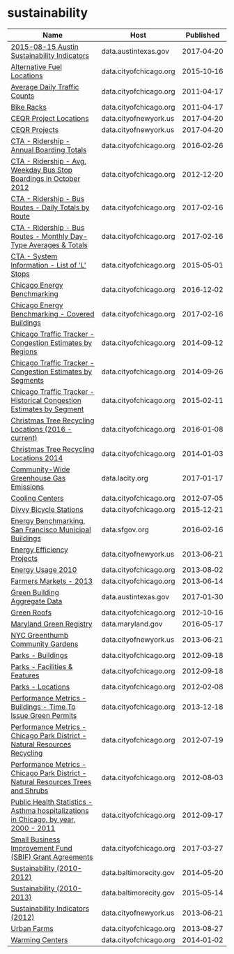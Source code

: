 # sustainability

Name | Host | Published
---- | ---- | ---------
[2015-08-15 Austin Sustainability Indicators](../datasets/c7z7-zp6h.md) | data.austintexas.gov | 2017&#x2011;04&#x2011;20
[Alternative Fuel Locations](../datasets/f7f2-ggz5.md) | data.cityofchicago.org | 2015&#x2011;10&#x2011;16
[Average Daily Traffic Counts](../datasets/pfsx-4n4m.md) | data.cityofchicago.org | 2011&#x2011;04&#x2011;17
[Bike Racks](../datasets/cbyb-69xx.md) | data.cityofchicago.org | 2011&#x2011;04&#x2011;17
[CEQR Project Locations](../datasets/did2-qzw3.md) | data.cityofnewyork.us | 2017&#x2011;04&#x2011;20
[CEQR Projects](../datasets/gezn-7mgk.md) | data.cityofnewyork.us | 2017&#x2011;04&#x2011;20
[CTA - Ridership - Annual Boarding Totals](../datasets/w8km-9pzd.md) | data.cityofchicago.org | 2016&#x2011;02&#x2011;26
[CTA - Ridership - Avg. Weekday Bus Stop Boardings in October 2012](../datasets/mq3i-nnqe.md) | data.cityofchicago.org | 2012&#x2011;12&#x2011;20
[CTA - Ridership - Bus Routes - Daily Totals by Route](../datasets/jyb9-n7fm.md) | data.cityofchicago.org | 2017&#x2011;02&#x2011;16
[CTA - Ridership - Bus Routes - Monthly Day-Type Averages & Totals](../datasets/bynn-gwxy.md) | data.cityofchicago.org | 2017&#x2011;02&#x2011;16
[CTA - System Information - List of 'L' Stops](../datasets/8pix-ypme.md) | data.cityofchicago.org | 2015&#x2011;05&#x2011;01
[Chicago Energy Benchmarking](../datasets/xq83-jr8c.md) | data.cityofchicago.org | 2016&#x2011;12&#x2011;02
[Chicago Energy Benchmarking - Covered Buildings](../datasets/g5i5-yz37.md) | data.cityofchicago.org | 2017&#x2011;02&#x2011;16
[Chicago Traffic Tracker - Congestion Estimates by Regions](../datasets/t2qc-9pjd.md) | data.cityofchicago.org | 2014&#x2011;09&#x2011;12
[Chicago Traffic Tracker - Congestion Estimates by Segments](../datasets/n4j6-wkkf.md) | data.cityofchicago.org | 2014&#x2011;09&#x2011;26
[Chicago Traffic Tracker - Historical Congestion Estimates by Segment](../datasets/77hq-huss.md) | data.cityofchicago.org | 2015&#x2011;02&#x2011;11
[Christmas Tree Recycling Locations (2016 - current)](../datasets/drnp-neza.md) | data.cityofchicago.org | 2016&#x2011;01&#x2011;08
[Christmas Tree Recycling Locations 2014](../datasets/28nh-39r3.md) | data.cityofchicago.org | 2014&#x2011;01&#x2011;03
[Community-Wide Greenhouse Gas Emissions](../datasets/y3m9-i8tg.md) | data.lacity.org | 2017&#x2011;01&#x2011;17
[Cooling Centers](../datasets/msrk-w9ih.md) | data.cityofchicago.org | 2012&#x2011;07&#x2011;05
[Divvy Bicycle Stations](../datasets/bbyy-e7gq.md) | data.cityofchicago.org | 2015&#x2011;12&#x2011;21
[Energy Benchmarking, San Francisco Municipal Buildings](../datasets/eg8h-pgn3.md) | data.sfgov.org | 2016&#x2011;02&#x2011;16
[Energy Efficiency Projects](../datasets/h3qk-ybvt.md) | data.cityofnewyork.us | 2013&#x2011;06&#x2011;21
[Energy Usage 2010](../datasets/8yq3-m6wp.md) | data.cityofchicago.org | 2013&#x2011;08&#x2011;02
[Farmers Markets - 2013](../datasets/i8y3-ytj4.md) | data.cityofchicago.org | 2013&#x2011;06&#x2011;14
[Green Building Aggregate Data](../datasets/dpvb-c5fy.md) | data.austintexas.gov | 2017&#x2011;01&#x2011;30
[Green Roofs](../datasets/q3z3-udcz.md) | data.cityofchicago.org | 2012&#x2011;10&#x2011;16
[Maryland Green Registry](../datasets/7dpk-qv7c.md) | data.maryland.gov | 2016&#x2011;05&#x2011;17
[NYC Greenthumb Community Gardens](../datasets/ajxm-kzmj.md) | data.cityofnewyork.us | 2013&#x2011;06&#x2011;21
[Parks - Buildings](../datasets/2u2y-n6dm.md) | data.cityofchicago.org | 2012&#x2011;09&#x2011;18
[Parks - Facilities & Features](../datasets/y7qa-tvqx.md) | data.cityofchicago.org | 2012&#x2011;09&#x2011;18
[Parks - Locations](../datasets/wwy2-k7b3.md) | data.cityofchicago.org | 2012&#x2011;02&#x2011;08
[Performance Metrics - Buildings - Time To Issue Green Permits](../datasets/z2qz-687z.md) | data.cityofchicago.org | 2013&#x2011;12&#x2011;18
[Performance Metrics - Chicago Park District - Natural Resources Recycling](../datasets/kes6-wskt.md) | data.cityofchicago.org | 2012&#x2011;07&#x2011;19
[Performance Metrics - Chicago Park District - Natural Resources Trees and Shrubs](../datasets/cnj6-r3qn.md) | data.cityofchicago.org | 2012&#x2011;08&#x2011;03
[Public Health Statistics - Asthma hospitalizations in Chicago, by year, 2000 - 2011](../datasets/vazh-t57q.md) | data.cityofchicago.org | 2012&#x2011;09&#x2011;17
[Small Business Improvement Fund (SBIF) Grant Agreements](../datasets/jp7n-tgmf.md) | data.cityofchicago.org | 2017&#x2011;03&#x2011;27
[Sustainability (2010-2012)](../datasets/3khh-rk6j.md) | data.baltimorecity.gov | 2014&#x2011;05&#x2011;20
[Sustainability (2010-2013)](../datasets/727n-cy2x.md) | data.baltimorecity.gov | 2015&#x2011;05&#x2011;14
[Sustainability Indicators (2012)](../datasets/6r4h-c2y6.md) | data.cityofnewyork.us | 2013&#x2011;06&#x2011;21
[Urban Farms](../datasets/2a55-dhk8.md) | data.cityofchicago.org | 2013&#x2011;08&#x2011;27
[Warming Centers](../datasets/h243-v2q5.md) | data.cityofchicago.org | 2014&#x2011;01&#x2011;02

